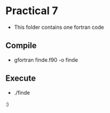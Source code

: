 # Practical 7

* This folder contains one fortran code

## Compile

* gfortran finde.f90 -o finde

## Execute

* ./finde

:)


